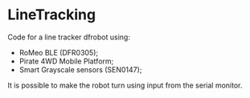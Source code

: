 # LineTracking

Code for a line tracker dfrobot using:
- RoMeo BLE (DFR0305);
- Pirate 4WD Mobile Platform;
- Smart Grayscale sensors (SEN0147);

It is possible to make the robot turn using input from the serial monitor.
